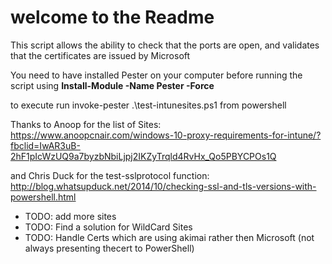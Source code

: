 # welcome to the Readme #

This script allows the ability to check that the ports are open, and validates that the certificates are issued by Microsoft

You need to have installed Pester on your computer before running the script using **Install-Module -Name Pester -Force**

to execute run invoke-pester .\test-intunesites.ps1 from powershell

Thanks to Anoop for the list of Sites: <https://www.anoopcnair.com/windows-10-proxy-requirements-for-intune/?fbclid=IwAR3uB-2hF1pIcWzUQ9a7byzbNbiLjpj2IKZyTrqld4RvHx_Qo5PBYCPOs1Q>

and Chris Duck for the test-sslprotocol function: <http://blog.whatsupduck.net/2014/10/checking-ssl-and-tls-versions-with-powershell.html>

* TODO: add more sites
* TODO: Find a solution for WildCard Sites
* TODO: Handle Certs which are using akimai rather then Microsoft (not always presenting thecert to PowerShell)
